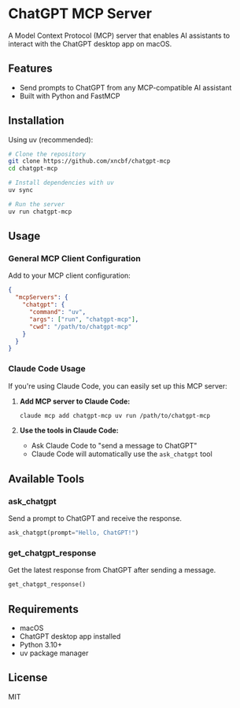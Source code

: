 # ChatGPT MCP Server

A Model Context Protocol (MCP) server that enables AI assistants to interact with the ChatGPT desktop app on macOS.

## Features

- Send prompts to ChatGPT from any MCP-compatible AI assistant
- Built with Python and FastMCP

## Installation

Using uv (recommended):

```bash
# Clone the repository
git clone https://github.com/xncbf/chatgpt-mcp
cd chatgpt-mcp

# Install dependencies with uv
uv sync

# Run the server
uv run chatgpt-mcp
```

## Usage

### General MCP Client Configuration

Add to your MCP client configuration:

```json
{
  "mcpServers": {
    "chatgpt": {
      "command": "uv",
      "args": ["run", "chatgpt-mcp"],
      "cwd": "/path/to/chatgpt-mcp"
    }
  }
}
```

### Claude Code Usage

If you're using Claude Code, you can easily set up this MCP server:

1. **Add MCP server to Claude Code:**
   ```bash
   claude mcp add chatgpt-mcp uv run /path/to/chatgpt-mcp
   ```

2. **Use the tools in Claude Code:**
   - Ask Claude Code to "send a message to ChatGPT"
   - Claude Code will automatically use the `ask_chatgpt` tool

## Available Tools

### ask_chatgpt
Send a prompt to ChatGPT and receive the response.

```python
ask_chatgpt(prompt="Hello, ChatGPT!")
```

### get_chatgpt_response
Get the latest response from ChatGPT after sending a message.

```python
get_chatgpt_response()
```

## Requirements

- macOS
- ChatGPT desktop app installed
- Python 3.10+
- uv package manager

## License

MIT
